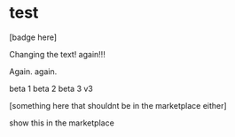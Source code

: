 # test

<!-- statamic:hide -->
[badge here]
<!-- /statamic:hide -->

Changing the text! again!!!

Again. again.

beta 1
beta 2
beta 3
v3

<!-- statamic:hide -->
[something here that shouldnt be in the marketplace either]
<!-- /statamic:hide -->

show this in the marketplace
